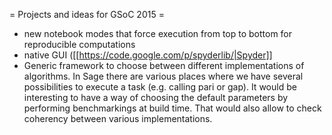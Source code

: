 = Projects and ideas for GSoC 2015 =

 * new notebook modes that force execution from top to bottom for reproducible computations
 * native GUI ([[https://code.google.com/p/spyderlib/|Spyder]]
 * Generic framework to choose between different implementations of algorithms. In Sage there are various places where we have several possibilities to execute a task (e.g. calling pari or gap). It would be interesting to have a way of choosing the default parameters by performing benchmarkings at build time. That would also allow to check coherency between various implementations.

